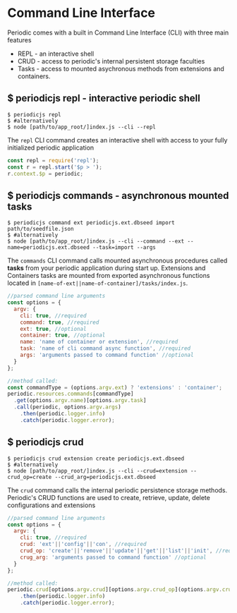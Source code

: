 # Command Line Interface

Periodic comes with a built in Command Line Interface (CLI) with three main features
* REPL - an interactive shell
* CRUD - access to periodic's internal persistent storage faculties
* Tasks - access to mounted asychronous methods from extensions and containers.

## $ periodicjs repl - interactive periodic shell

```console
$ periodicjs repl
$ #alternatively 
$ node [path/to/app_root/]index.js --cli --repl 
```

The `repl` CLI command creates an interactive shell with access to your fully initialized periodic application

```javascript
const repl = require('repl');
const r = repl.start('$p > ');
r.context.$p = periodic;
```

## $ periodicjs commands - asynchronous mounted tasks

```console
$ periodicjs command ext periodicjs.ext.dbseed import path/to/seedfile.json
$ #alternatively 
$ node [path/to/app_root/]index.js --cli --command --ext --name=periodicjs.ext.dbseed --task=import --args 
```

The `commands` CLI command calls mounted asynchronous procedures called **tasks** from your periodic application during start up. Extensions and Containers tasks are mounted from exported asynchronous functions located in `[name-of-ext||name-of-container]/tasks/index.js`.

```javascript
//parsed command line arguments 
const options = {
  argv: {
    cli: true, //required
    command: true, //required
    ext: true, //optional
    container: true, //optional
    name: 'name of container or extension', //required
    task: 'name of cli command async function', //required
    args: 'arguments passed to command function' //optional
  }
};

//method called:
const commandType = (options.argv.ext) ? 'extensions' : 'container';
periodic.resources.commands[commandType]
  .get(options.argv.name)[options.argv.task]
  .call(periodic, options.argv.args)
    .then(periodic.logger.info)
    .catch(periodic.logger.error);
```

## $ periodicjs crud

```console
$ periodicjs crud extension create periodicjs.ext.dbseed
$ #alternatively 
$ node [path/to/app_root/]index.js --cli --crud=extension --crud_op=create --crud_arg=periodicjs.ext.dbseed 
```

The `crud` command calls the internal periodic persistence storage methods. Periodic's CRUD functions are used to create, retrieve, update, delete configurations and extensions

```javascript
//parsed command line arguments 
const options = {
  argv: {
    cli: true, //required
    crud: 'ext'||'config'||'con', //required
    crud_op: 'create'||'remove'||'update'||'get'||'list'||'init', //required
    crug_arg: 'arguments passed to command function' //optional
  }
};

//method called:
periodic.crud[options.argv.crud][options.argv.crud_op](options.argv.crud_arg)
    .then(periodic.logger.info)
    .catch(periodic.logger.error);
```

